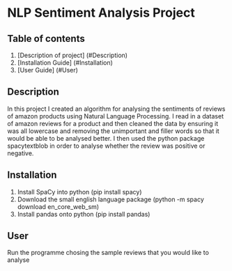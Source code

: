 # NLP Sentiment Analysis Project

## Table of contents
1. [Description of project] (#Description)
2. [Installation Guide] (#Installation)
3. [User Guide] (#User)

## Description
In this project I created an algorithm for analysing the sentiments of reviews of amazon products using Natural Language Processing. I read in a dataset of amazon reviews for a product and then cleaned the data by ensuring it was all lowercase and removing the unimportant and filler words so that it would be able to be analysed better. I then used the python package spacytextblob in order to analyse whether the review was positive or negative.

## Installation
1. Install SpaCy into python (pip install spacy)
2. Download the small english language package (python -m spacy download en_core_web_sm)
3. Install pandas onto python (pip install pandas)

## User
Run the programme chosing the sample reviews that you would like to analyse
